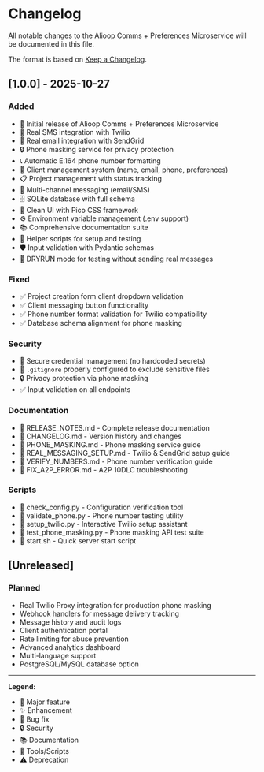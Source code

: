 # Changelog

All notable changes to the Alioop Comms + Preferences Microservice will be documented in this file.

The format is based on [Keep a Changelog](https://keepachangelog.com/en/1.0.0/).

## [1.0.0] - 2025-10-27

### Added
- 🎉 Initial release of Alioop Comms + Preferences Microservice
- 📱 Real SMS integration with Twilio
- 📧 Real email integration with SendGrid
- 🔒 Phone masking service for privacy protection
- 📞 Automatic E.164 phone number formatting
- 👥 Client management system (name, email, phone, preferences)
- 📋 Project management with status tracking
- 💬 Multi-channel messaging (email/SMS)
- 🗄️ SQLite database with full schema
- 🎨 Clean UI with Pico CSS framework
- ⚙️ Environment variable management (.env support)
- 📚 Comprehensive documentation suite
- 🔧 Helper scripts for setup and testing
- 🛡️ Input validation with Pydantic schemas
- 🔄 DRYRUN mode for testing without sending real messages

### Fixed
- ✅ Project creation form client dropdown validation
- ✅ Client messaging button functionality  
- ✅ Phone number format validation for Twilio compatibility
- ✅ Database schema alignment for phone masking

### Security
- 🔐 Secure credential management (no hardcoded secrets)
- 🚫 `.gitignore` properly configured to exclude sensitive files
- 🔒 Privacy protection via phone masking
- ✅ Input validation on all endpoints

### Documentation
- 📖 RELEASE_NOTES.md - Complete release documentation
- 📖 CHANGELOG.md - Version history and changes
- 📖 PHONE_MASKING.md - Phone masking service guide
- 📖 REAL_MESSAGING_SETUP.md - Twilio & SendGrid setup guide
- 📖 VERIFY_NUMBERS.md - Phone number verification guide
- 📖 FIX_A2P_ERROR.md - A2P 10DLC troubleshooting

### Scripts
- 🔧 check_config.py - Configuration verification tool
- 🔧 validate_phone.py - Phone number testing utility
- 🔧 setup_twilio.py - Interactive Twilio setup assistant
- 🔧 test_phone_masking.py - Phone masking API test suite
- 🔧 start.sh - Quick server start script

## [Unreleased]

### Planned
- Real Twilio Proxy integration for production phone masking
- Webhook handlers for message delivery tracking
- Message history and audit logs
- Client authentication portal
- Rate limiting for abuse prevention
- Advanced analytics dashboard
- Multi-language support
- PostgreSQL/MySQL database option

---

**Legend:**
- 🎉 Major feature
- ✨ Enhancement
- 🐛 Bug fix
- 🔒 Security
- 📚 Documentation
- 🔧 Tools/Scripts
- ⚠️ Deprecation

